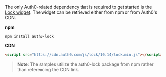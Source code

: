 The only Auth0-related dependency that is required to get started is the [Lock widget](/lock). The widget can be retrieved either from npm or from Auth0's CDN.

**npm**

```bash
npm install auth0-lock
```

**CDN**

```html
<script src="https://cdn.auth0.com/js/lock/10.14/lock.min.js"></script>
```

> **Note**: The samples utilize the auth0-lock package from npm rather than referencing the CDN link.
